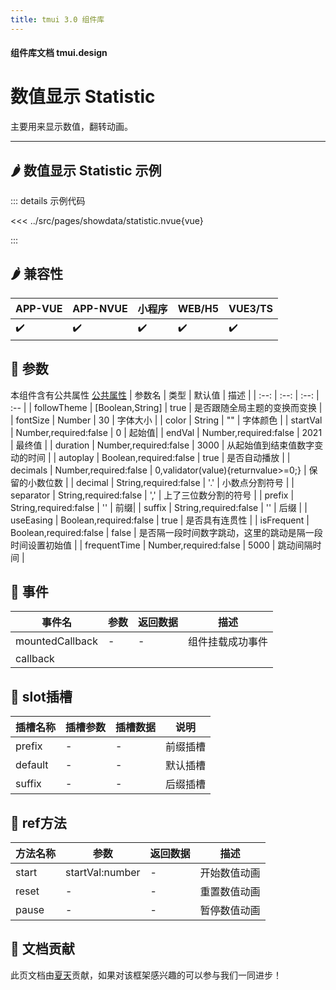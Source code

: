 ```yaml
---
title: tmui 3.0 组件库
---
```


<script setup>
import webview from '../components/mobileWebview.vue'
</script>

#### 组件库文档 tmui.design

# 数值显示 Statistic
主要用来显示数值，翻转动画。

---

## :hot_pepper: 数值显示 Statistic 示例

<webview url="https://tmui.design/h5/#/pages/showdata/statistic"></webview>

::: details 示例代码

<<< ../src/pages/showdata/statistic.nvue{vue}

:::


## :hot_pepper: 兼容性

| APP-VUE | APP-NVUE | 小程序 | WEB/H5 | VUE3/TS |
| --- | --- | --- | --- | --- |
| :heavy_check_mark: | :heavy_check_mark: | :heavy_check_mark: | :heavy_check_mark: | :heavy_check_mark: |

## :seedling: 参数
本组件含有公共属性 [公共属性](/spec/组件公共样式.html)
| 参数名 | 类型 | 默认值 | 描述 |
| :--: | :--: | :--: | :-- |
| followTheme | [Boolean,String] | true | 是否跟随全局主题的变换而变换 |
| fontSize | Number | 30 | 字体大小 |
| color | String | "" | 字体颜色 |
| startVal | Number,required:false | 0 |  起始值|
| endVal | Number,required:false | 2021 | 最终值 |
| duration | Number,required:false | 3000 | 从起始值到结束值数字变动的时间 |
| autoplay | Boolean,required:false | true | 是否自动播放 |
| decimals | Number,required:false | 0,validator(value){returnvalue>=0;} | 保留的小数位数 |
| decimal | String,required:false | '.' | 小数点分割符号 |
| separator | String,required:false | ',' | 上了三位数分割的符号 |
| prefix | String,required:false | '' |  前缀|
| suffix | String,required:false | '' | 后缀 |
| useEasing | Boolean,required:false | true | 是否具有连贯性 |
| isFrequent | Boolean,required:false | false | 是否隔一段时间数字跳动，这里的跳动是隔一段时间设置初始值 |
| frequentTime | Number,required:false | 5000 | 跳动间隔时间 |


## :rose: 事件
| 事件名    | 参数  | 返回数据 | 描述  |
|--------|-----|------|-----|
| mountedCallback | - | - | 组件挂载成功事件 |
| callback |  |  |  |

## :corn: slot插槽
| 插槽名称    | 插槽参数  | 插槽数据 | 说明  |
|--------|-----|------|-----|
| prefix |  -| - | 前缀插槽 |
| default | - | - | 默认插槽 |
| suffix |  -| - | 后缀插槽 |


## :green_salad: ref方法
| 方法名称    | 参数  | 返回数据 | 描述  |
|--------|-----|------|-----|
| start | startVal:number | -  | 开始数值动画 |
| reset |  -| - | 重置数值动画 |
| pause |  -| - | 暂停数值动画 |


## :couplekiss: 文档贡献
此页文档由[夏天](https://gitee.com/Xia_5718)贡献，如果对该框架感兴趣的可以参与我们一同进步！